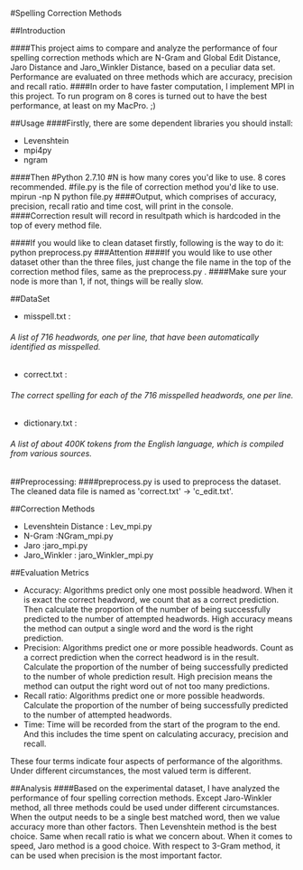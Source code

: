 #Spelling Correction Methods

##Introduction

####This project aims to compare and analyze the performance of four spelling correction methods which are N-Gram and Global Edit Distance, Jaro Distance and Jaro_Winkler Distance, based on a peculiar data set. Performance are evaluated on three methods which are accuracy, precision and recall ratio.
####In order to have faster computation, I implement MPI in this project. To run program on 8 cores is turned out to have the best performance, at least on my MacPro. ;)##Usage
####Firstly, there are some dependent libraries you should install:  
* Levenshtein
* mpi4py
* ngram

####Then
    #Python 2.7.10
    #N is how many cores you'd like to use. 8 cores recommended.
    #file.py is the file of correction method you'd like to use.
    mpirun -np N python file.py####Output, which comprises of accuracy, precision, recall ratio and time cost, will print in the console.
####Correction result will record in resultpath which is hardcoded in the top of every method file.

####If you would like to clean dataset firstly, following is the way to do it:
    python preprocess.py
###Attention
####If you would like to use other dataset other than the three files, just change the file name in the top of the correction method files, same as the preprocess.py .####Make sure your node is more than 1, if not, things will be really slow.##DataSet

* misspell.txt :


###### A list of 716 headwords, one per line, that have been automatically identified as misspelled.
* correct.txt :

###### The correct spelling for each of the 716 misspelled headwords, one per line.
* dictionary.txt :


###### A list of about 400K tokens from the English language, which is compiled from various sources.


##Preprocessing:
####preprocess.py is used to preprocess the dataset. The cleaned data file is named as 'correct.txt' -> 'c_edit.txt'.

##Correction Methods

* Levenshtein Distance : Lev_mpi.py
* N-Gram :NGram_mpi.py
* Jaro :jaro_mpi.py
* Jaro\_Winkler : jaro\_Winkler_mpi.py

##Evaluation Metrics
*	Accuracy: Algorithms predict only one most possible headword. When it is exact the correct headword, we count that as a correct prediction. Then calculate the proportion of the number of being successfully predicted to the number of attempted headwords. High accuracy means the method can output a single word and the word is the right prediction.*	Precision: Algorithms predict one or more possible headwords. Count as a correct prediction when the correct headword is in the result. Calculate the proportion of the number of being successfully predicted to the number of whole prediction result. High precision means the method can output the right word out of not too many predictions.*	Recall ratio: Algorithms predict one or more possible headwords. Calculate the proportion of the number of being successfully predicted to the number of attempted headwords.*	Time: Time will be recorded from the start of the program to the end. And this includes the time spent on calculating accuracy, precision and recall.These four terms indicate four aspects of performance of the algorithms.  Under different circumstances, the most valued term is different.

##Analysis
####Based on the experimental dataset, I have analyzed the performance of four spelling correction methods. Except Jaro-Winkler method, all three methods could be used under different circumstances. When the output needs to be a single best matched word, then we value accuracy more than other factors. Then Levenshtein method is the best choice. Same when recall ratio is what we concern about. When it comes to speed, Jaro method is a good choice. With respect to 3-Gram method, it can be used when precision is the most important factor.